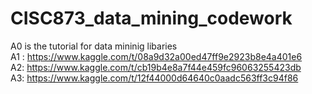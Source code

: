 # CISC873_data_mining_codework </br>
A0 is the tutorial for data mininig libaries</br>
A1 : https://www.kaggle.com/t/08a9d32a00ed47ff9e2923b8e4a401e6 </br>
A2: https://www.kaggle.com/t/cb19b4e8a7f44e459fc96063255423db </br>
A3: https://www.kaggle.com/t/12f44000d64640c0aadc563ff3c94f86 </br>
